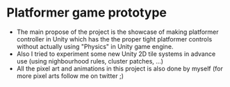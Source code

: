 # Platformer game prototype
- The main propose of the project is the showcase of making platformer controller in Unity which has the the proper tight platformer controls without actually using "Physics" in Unity game engine.
- Also I tried to experiment some new Unity 2D tile systems in advance use (using nighbourhood rules, cluster patches, ...)
- All the pixel art and animations in this project is also done by myself (for more pixel arts follow me on twitter ;)
